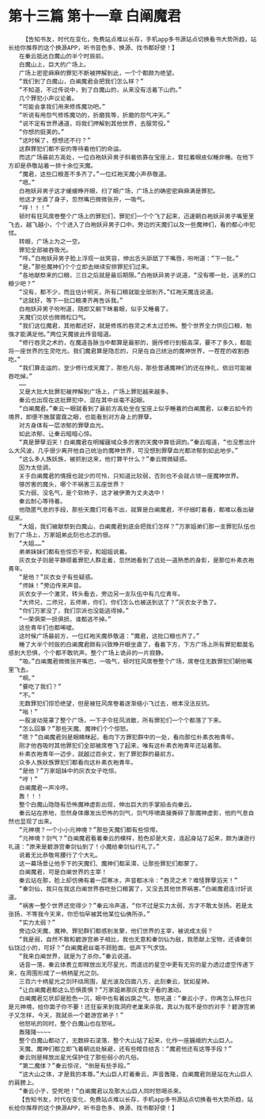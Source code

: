 # 第十三篇 第十一章 白阐魔君
        【告知书友，时代在变化，免费站点难以长存，手机app多书源站点切换看书大势所趋，站长给你推荐的这个换源APP，听书音色多、换源、找书都好使！】
       在秦云抵达白魔山的半个时辰前。
       白魔山上，巨大的广场上。
       广场上密密麻麻的罪犯不断被押解到此，一个个都颇为绝望。
       “我们到了白魔山，白阐魔君会把我们怎么样？”
       “不知道，不过传说中，到了白魔山的，从来没有活着下山的。”
       几个罪犯小声议论着。
       “可能会拿我们用来修炼魔功吧。”
       “听说有用怨气修炼魔功的，折磨我等，折磨的怨气冲天。”
       “说不定有世界通道，将我们押解到其他世界，去服劳役。”
       “你想的挺美的。”
       “这时候了，想想还不行？”
       这群罪犯们都不安的等待着他们的命运。
       而这广场最前方高处，一位白袍妖异男子斜着依靠在宝座上，耷拉着眼皮似睡非睡。在他下方却是恭敬站着一排十余位天魔。
       “魔君，这些口粮差不多齐了。”一位红袍天魔小声恭敬道。
       “嗯。”
       白袍妖异男子这才缓缓睁开眼，扫了眼广场，广场上的确密密麻麻满是罪犯。
       他这才坐直了身子，忽然嘴巴微微张开，一吸气。
       “呼！！！”
       顿时有狂风席卷整个广场上的罪犯们，罪犯们一个个飞了起来，迅速朝白袍妖异男子嘴里里飞去，越飞越小，个个进入了白袍妖异男子口中。旁边的天魔们以及一些魔神们，看的都心中犯怵。
       转眼，广场上为之一空。
       罪犯全部被吞吸光。
       “呼。”白袍妖异男子脸上浮现一丝笑容，伸出舌头舔舐了下嘴唇，吩咐道：“下一批。”
       “是。”那些魔神们个个立即去继续安排罪犯们过来。
       “各地献祭来的口粮，三日之后就是最后期限。”白袍妖异男子说道，“没有哪一处，送来的口粮少吧？”
       “没有，都不少，而且估计明天，所有口粮就能全部到齐。”红袍天魔连说道。
       “这就好，等下一批口粮凑齐再告诉我。”
       白袍妖异男子吩咐道，随即又躺下眯着眼，似乎又睡着了。
       天魔们见状也微微松口气。
       “我们这位魔君，其他都还好，就是修炼的吞灵之术太过恐怖。整个世界全力供应口粮，勉强才能满足他。”两位天魔彼此传音暗道。
       “修行吞灵之术的，在魔道各脉当中都算是最邪的，据传修行到极高深，要不了多久，都能将一座世界的生灵吃光。我们魔君算是隐忍的，只是在自己统治的魔神世界，一茬茬的收割吞吃。”
       “我们算走运的，至少修行成天魔了，那些凡俗，那些普通魔神们的还在挣扎，依旧可能被吞吃掉。”
       ……
       又是大批大批罪犯被押解到广场上，广场上罪犯越来越多。
       秦云也出现在这批罪犯中，混在其中丝毫不起眼。
       “白阐魔君。”秦云一眼就看到了最前方高处坐在宝座上似乎睡着的白阐魔君，以秦云如今的境界，即便不施展雷霆之眼，也能看到对方身上的罪孽。
       对方身体有一层浓郁的罪孽血光。
       如此浓郁，让秦云暗暗心惊。
       “真是罪孽滔天！白阐魔君在明耀疆域众多厉害的天魔中算低调的。”秦云暗道，“也没惹出什么大风波，几乎很少离开他自己统治的魔神世界，可没想到罪孽血光都浓郁到如此地步。”
       “这么多人族妖族，被抓到这来，他打算干什么？”秦云微微疑惑。
       因为太低调。
       关于白阐魔君的情报也就少的可怜，只知道比较弱，否则也不会就占领一座魔神世界。
       够厉害的魔头，哪个不祸害三五座世界？
       实力弱、没名气，是个软柿子，这才被伊萧为丈夫选中！
       秦云耐心等待着。
       他隐匿气息的手段，那些天魔们可看不出，就算是白阐魔君，不仔细盯着看，都难以看出破绽来。
       “大姐，我们被献祭到白魔山，白阐魔君到底会把我们怎样？”万家姐弟们那一支罪犯队伍也到了广场上，万家姐弟此刻也忐忑的很。
       “大姐……”
       弟弟妹妹们都有些惊恐不安，和姐姐说着。
       灰衣女子则是平静顺着罪犯人群走着，忽然她看到了远处一道熟悉的身影，是那位朴素衣袍青年。
       “是他？”灰衣女子有些疑惑。
       “师妹！”旁边传来声音。
       灰衣女子一个激灵，转头看去，旁边另一支队伍中有几位青年。
       “大师兄，二师兄，五师弟，你们，你们怎么也被送到这了？”灰衣女子急了。
       “你们万家没了，我们宗派也没能逃得掉。”
       “一荣俱荣一损俱损，谁都逃不掉。”
       这些青年们也都唏嘘。
       这时候广场最前方，一位红袍天魔恭敬道：“魔君，这批口粮也齐了。”
       睡了大半个时辰的白阐魔君颇有兴致睁开眼坐直了，看着下方，下方广场上所有罪犯都莫名感到大恐惧，个个都不敢吭声。整个广场上诡异的一片寂静。
       “吸。”白阐魔君微微张开嘴巴，一吸气，顿时狂风席卷整个广场，席卷住无数罪犯们朝他嘴里飞去。
       “啊。”
       “要吃了我们？”
       “不。”
       无数罪犯们惊恐绝望，但是被狂风席卷着逐渐缩小飞过去，根本没法反抗。
       “嗡！”
       一股波动笼罩了整个广场，一下子令狂风消散，所有罪犯们一个个都落了下来。
       “怎么回事？”那些天魔、魔神们个个惊怒。
       “嗯？”白阐魔君则是眼睛眯起，看向下方罪犯群中的一处，看向那位朴素衣袍青年。
       刚才他吞吸时其他罪犯们全部被席卷飞了起来，唯有这朴素衣袍青年还站着那。
       朴素衣袍青年一迈步，就越过百余丈，到了罪犯群的最前方。
       众多人族妖族罪犯们都看向这朴素衣袍青年。
       “是他？”万家姐妹中的灰衣女子吃惊。
       “哼！”
       白阐魔君一声冷哼。
       轰！！！
       整个白魔山隐隐有恐怖魔神虚影出现，伸出巨大的手掌拍击向秦云。
       秦云站在原地，忽然身体爆发出恐怖的剑气，剑气呼啸直接撕碎了那魔神虚影，他的气息自然也显现了出来。
       “元神境？一个小小元神境？”那些天魔们都有些惊愕。
       “元神境？剑气？”白阐魔君看着秦云的模样，脸色却是大变，连起身站了起来，颇为谦逊行礼道：“原来是碧游宫秦剑仙到了！小魔给秦剑仙行礼了。”
       说着无比恭敬弯腰行了个大礼。
       这一幕场景让他手下的天魔们、魔神们都呆滞，让那些罪犯们都蒙了。
       白阐魔君，可是白阐世界的主宰！
       秦云站在那，脸上却仿佛有着一层寒冰，声音都冰冷：“吞灵之术？难怪罪孽滔天！”
       “秦剑仙，我只在我这白阐世界吞吃些口粮罢了，又没去其他世界祸害。”白阐魔君连讨好说道。
       “祸害一整个世界还觉得少？”秦云冷声道，“你不过是实力太弱，方才不敢太张扬。若是太张扬，不等我今天来，你恐怕早被其他某位仙佛所杀。”
       “实力太弱？”
       旁边众天魔、魔神、罪犯群们都感到发蒙，他们世界的主宰，被说成太弱？
       “我是弱，自然不敢和碧游宫弟子相比，我也无意和秦剑仙为敌，我愿献上宝物，还请秦剑仙饶过小的，可好？”白阐魔君丝毫不顾脸面，低声下气求饶。
       “我来白阐世界，就是为了杀你。”秦云说道。
       话音一落，秦云体表立即释放出无尽星光，而遥远的星空中更有无穷的星力透过虚空传递下来，在周围形成了一柄柄星光之剑。
       三百六十柄星光之剑环绕周围，星光波及四面八方，此刻秦云，犹如星神。
       “让白阐魔君都这么恐惧畏惧？”万家姐弟那灰衣女子看的激动。
       白阐魔君见状却是脸色一沉，眼中也有着凶戾之气，怒吼道：“秦云小子，你再怎么样也只是元神境，给你面子你不要！还狂妄来到我洞府老巢来杀我，真以为我不是你的对手？碧游宫弟子又怎样，今天，我就杀一个碧游宫弟子！”
       他怒吼的同时，整个白魔山也在怒吼。
       轰隆隆~~~~
       整个白魔山都动了，无数碎石滚落，整个大山站了起来，化作一座巍峨的大山巨人。
       天魔、魔神们都立即飞着朝远处躲避，还有些瞠目结舌：“魔君他还有这等手段？”
       秦云则是释放出星光保护住了那些弱小的凡俗。
       “第二魔体？”秦云惊诧，“倒是有些手段。”
       “这大山之体，才是我的本尊。”大山巨人盯着秦云，声音轰隆，白阐魔君则是站在大山巨人的肩膀上。
       “秦云小子，受死吧！”白阐魔君以及那大山巨人同时怒喝杀来。
       【告知书友，时代在变化，免费站点难以长存，手机app多书源站点切换看书大势所趋，站长给你推荐的这个换源APP，听书音色多、换源、找书都好使！】